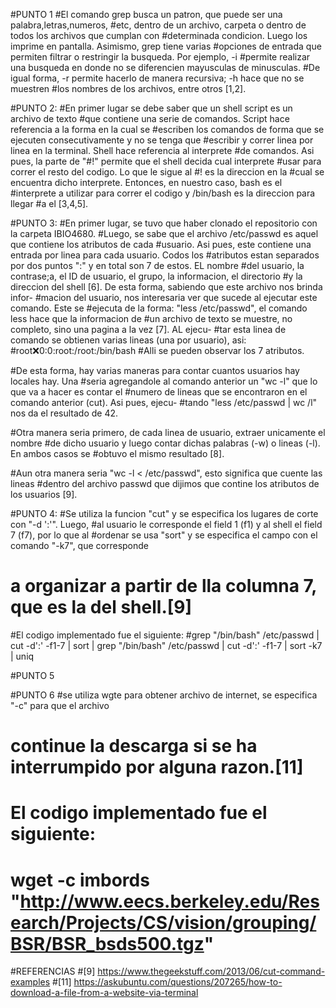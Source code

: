 #PUNTO 1
#El comando grep busca un patron, que puede ser una palabra,letras,numeros, 
#etc, dentro de un archivo, carpeta o dentro de todos los archivos que cumplan con 
#determinada condicion. Luego los imprime en pantalla. Asimismo, grep tiene varias 
#opciones de entrada que permiten filtrar o restringir la busqueda. Por ejemplo, -i
#permite realizar una busqueda en donde no se diferencien mayusculas de minusculas. 
#De igual forma, -r permite hacerlo de manera recursiva; -h hace que no se muestren
#los nombres de los archivos, entre otros [1,2].

#PUNTO 2: 
#En primer lugar se debe saber que un shell script es un archivo de texto 
#que contiene una serie de comandos. Script hace referencia a la forma en la cual se
#escriben los comandos de forma que se ejecuten consecutivamente y no se tenga que 
#escribir y correr linea por linea en la terminal. Shell hace referencia al interprete
#de comandos. Asi pues, la parte de "#!" permite que el shell decida cual interprete
#usar para correr el resto del codigo. Lo que le sigue al #! es la direccion en la 
#cual se encuentra dicho interprete. Entonces, en nuestro caso, bash es el 
#interprete a utilizar para correr el codigo y /bin/bash es la direccion para llegar
#a el [3,4,5]. 

#PUNTO 3:
#En primer lugar, se tuvo que haber clonado el repositorio con la carpeta IBIO4680.
#Luego, se sabe que el archivo /etc/passwd es aquel que contiene los atributos de cada
#usuario. Asi pues, este contiene una entrada por linea para cada usuario. Codos los
#atributos estan separados por dos puntos  ":" y en total son 7 de estos. EL nombre 
#del usuario, la contrase;a, el ID de usuario, el grupo, la informacion, el directorio
#y la direccion del shell [6]. De esta forma, sabiendo que este archivo nos brinda infor-
#macion del usuario, nos interesaria ver que sucede al ejecutar este comando. Este se
#ejecuta de la forma: "less /etc/passwd", el comando less hace que la informacion de
#un archivo de texto se muestre, no completo, sino una pagina a la vez [7]. AL ejecu-
#tar esta linea de comando se obtienen varias lineas (una por usuario), asi:
			#root:x:0:0:root:/root:/bin/bash
#Alli se pueden observar los 7 atributos. 

#De esta forma, hay varias maneras para contar cuantos usuarios hay locales hay. Una
#seria agregandole al comando anterior un "wc -l" que lo que va a hacer es contar el 
#numero de lineas que se encontraron en el comando anterior (cut). Asi pues, ejecu-
#tando "less /etc/passwd | wc /l" nos da el resultado de 42. 

#Otra manera seria primero, de cada linea de usuario, extraer unicamente el nombre
#de dicho usuario y luego contar dichas palabras (-w) o lineas (-l). En ambos casos se 
#obtuvo el mismo resultado [8].
 
#Aun otra manera seria "wc -l < /etc/passwd", esto significa que cuente las lineas
#dentro del archivo passwd que dijimos que contine los atributos de los usuarios [9].



#PUNTO 4:
#Se utiliza la funcion "cut" y se especifica los lugares de corte con "-d ':'". Luego, 
#al usuario le corresponde el field 1 (f1) y al shell el field 7 (f7), por lo que al 
#ordenar se usa "sort" y se especifica el campo con el comando "-k7", que corresponde
# a organizar a partir de lla columna 7, que es la del shell.[9]

#El codigo implementado fue el siguiente:
#grep "/bin/bash" /etc/passwd | cut -d':' -f1-7 | sort | grep "/bin/bash" /etc/passwd | cut -d':' -f1-7 | sort -k7 | uniq

#PUNTO 5


#PUNTO 6
#se utiliza wgte para obtener archivo de internet, se especifica "-c" para que el archivo
# continue la descarga si se ha interrumpido por alguna razon.[11]

# El codigo implementado fue el siguiente:
# wget -c imbords "http://www.eecs.berkeley.edu/Research/Projects/CS/vision/grouping/BSR/BSR_bsds500.tgz"

#REFERENCIAS
#[9] https://www.thegeekstuff.com/2013/06/cut-command-examples
#[11] https://askubuntu.com/questions/207265/how-to-download-a-file-from-a-website-via-terminal
